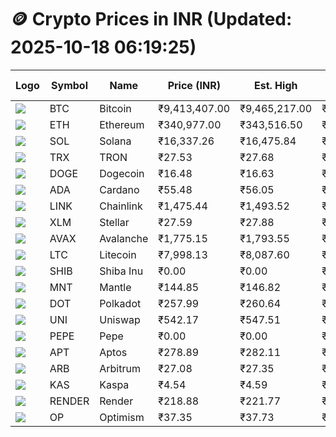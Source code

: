 # 🪙 Crypto Prices in INR (Updated: 2025-10-18 06:19:25)

| Logo | Symbol | Name       | Price (INR) | Est. High | Est. Low | Gross Profit | Fees | Net Profit | ROI % |
|------|--------|------------|-------------|-----------|----------|---------------|------|-------------|--------|
| ![](https://coin-images.coingecko.com/coins/images/1/large/bitcoin.png?1696501400) | BTC    | Bitcoin    | ₹9,413,407.00 | ₹9,465,217.00 | ₹9,361,597.00 | ₹1,106.86 | ₹200.00 | ₹906.86 | 0.91% |
| ![](https://coin-images.coingecko.com/coins/images/279/large/ethereum.png?1696501628) | ETH    | Ethereum   | ₹340,977.00 | ₹343,516.50 | ₹338,437.50 | ₹1,500.72 | ₹200.00 | ₹1,300.72 | 1.30% |
| ![](https://coin-images.coingecko.com/coins/images/4128/large/solana.png?1718769756) | SOL    | Solana     | ₹16,337.26 | ₹16,475.84 | ₹16,198.68 | ₹1,710.97 | ₹200.00 | ₹1,510.97 | 1.51% |
| ![](https://coin-images.coingecko.com/coins/images/1094/large/tron-logo.png?1696502193) | TRX    | TRON       | ₹27.53 | ₹27.68 | ₹27.38 | ₹1,062.64 | ₹200.00 | ₹862.64 | 0.86% |
| ![](https://coin-images.coingecko.com/coins/images/5/large/dogecoin.png?1696501409) | DOGE   | Dogecoin   | ₹16.48 | ₹16.63 | ₹16.33 | ₹1,837.11 | ₹200.00 | ₹1,637.11 | 1.64% |
| ![](https://coin-images.coingecko.com/coins/images/975/large/cardano.png?1696502090) | ADA    | Cardano    | ₹55.48 | ₹56.05 | ₹54.91 | ₹2,059.57 | ₹200.00 | ₹1,859.57 | 1.86% |
| ![](https://coin-images.coingecko.com/coins/images/877/large/Chainlink_Logo_500.png?1760023405) | LINK   | Chainlink  | ₹1,475.44 | ₹1,493.52 | ₹1,457.36 | ₹2,481.13 | ₹200.00 | ₹2,281.13 | 2.28% |
| ![](https://coin-images.coingecko.com/coins/images/100/large/fmpFRHHQ_400x400.jpg?1735231350) | XLM    | Stellar    | ₹27.59 | ₹27.88 | ₹27.30 | ₹2,120.84 | ₹200.00 | ₹1,920.84 | 1.92% |
| ![](https://coin-images.coingecko.com/coins/images/12559/large/Avalanche_Circle_RedWhite_Trans.png?1696512369) | AVAX   | Avalanche  | ₹1,775.15 | ₹1,793.55 | ₹1,756.75 | ₹2,094.49 | ₹200.00 | ₹1,894.49 | 1.89% |
| ![](https://coin-images.coingecko.com/coins/images/2/large/litecoin.png?1696501400) | LTC    | Litecoin   | ₹7,998.13 | ₹8,087.60 | ₹7,908.66 | ₹2,262.48 | ₹200.00 | ₹2,062.48 | 2.06% |
| ![](https://coin-images.coingecko.com/coins/images/11939/large/shiba.png?1696511800) | SHIB   | Shiba Inu  | ₹0.00 | ₹0.00 | ₹0.00 | ₹1,834.68 | ₹200.00 | ₹1,634.68 | 1.63% |
| ![](https://coin-images.coingecko.com/coins/images/30980/large/Mantle-Logo-mark.png?1739213200) | MNT    | Mantle     | ₹144.85 | ₹146.82 | ₹142.88 | ₹2,761.11 | ₹200.00 | ₹2,561.11 | 2.56% |
| ![](https://coin-images.coingecko.com/coins/images/12171/large/polkadot.png?1696512008) | DOT    | Polkadot   | ₹257.99 | ₹260.64 | ₹255.34 | ₹2,073.69 | ₹200.00 | ₹1,873.69 | 1.87% |
| ![](https://coin-images.coingecko.com/coins/images/12504/large/uniswap-logo.png?1720676669) | UNI    | Uniswap    | ₹542.17 | ₹547.51 | ₹536.83 | ₹1,987.76 | ₹200.00 | ₹1,787.76 | 1.79% |
| ![](https://coin-images.coingecko.com/coins/images/29850/large/pepe-token.jpeg?1696528776) | PEPE   | Pepe       | ₹0.00 | ₹0.00 | ₹0.00 | ₹2,218.73 | ₹200.00 | ₹2,018.73 | 2.02% |
| ![](https://coin-images.coingecko.com/coins/images/26455/large/aptos_round.png?1696525528) | APT    | Aptos      | ₹278.89 | ₹282.11 | ₹275.67 | ₹2,334.29 | ₹200.00 | ₹2,134.29 | 2.13% |
| ![](https://coin-images.coingecko.com/coins/images/16547/large/arb.jpg?1721358242) | ARB    | Arbitrum   | ₹27.08 | ₹27.35 | ₹26.81 | ₹2,048.09 | ₹200.00 | ₹1,848.09 | 1.85% |
| ![](https://coin-images.coingecko.com/coins/images/25751/large/kaspa-icon-exchanges.png?1696524837) | KAS    | Kaspa      | ₹4.54 | ₹4.59 | ₹4.49 | ₹2,339.83 | ₹200.00 | ₹2,139.83 | 2.14% |
| ![](https://coin-images.coingecko.com/coins/images/11636/large/rndr.png?1696511529) | RENDER | Render     | ₹218.88 | ₹221.77 | ₹215.99 | ₹2,677.93 | ₹200.00 | ₹2,477.93 | 2.48% |
| ![](https://coin-images.coingecko.com/coins/images/25244/large/Optimism.png?1696524385) | OP     | Optimism   | ₹37.35 | ₹37.73 | ₹36.97 | ₹2,069.39 | ₹200.00 | ₹1,869.39 | 1.87% |
